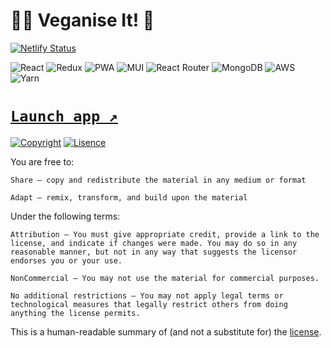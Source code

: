 # 🧑‍🍳 Veganise It! 🌱

[![Netlify Status](https://img.shields.io/netlify/1f72332d-e954-47c0-a4fd-6f8929ea668c?style=for-the-badge&logo=netlify&logoColor=#00C7B7)](https://app.netlify.com/sites/veganise-it/deploys)

![React](https://img.shields.io/badge/react-%2320232a.svg?style=for-the-badge&logo=react&logoColor=%2361DAFB) ![Redux](https://img.shields.io/badge/redux-%23593d88.svg?style=for-the-badge&logo=redux&logoColor=white) ![PWA](https://img.shields.io/badge/PWA-yellow?style=for-the-badge&logo=pwa) ![MUI](https://img.shields.io/badge/MUI-%230081CB.svg?style=for-the-badge&logo=mui&logoColor=white) ![React Router](https://img.shields.io/badge/React_Router-CA4245?style=for-the-badge&logo=react-router&logoColor=white) ![MongoDB](https://img.shields.io/badge/MongoDB-%234ea94b.svg?style=for-the-badge&logo=mongodb&logoColor=white) ![AWS](https://img.shields.io/badge/AWS-%23FF9900.svg?style=for-the-badge&logo=amazon-aws&logoColor=white) ![Yarn](https://img.shields.io/badge/yarn-%232C8EBB.svg?style=for-the-badge&logo=yarn&logoColor=white)

# [`Launch app ↗️`](https://veganise.it)

[![Copyright](https://img.shields.io/badge/copyright-benmneb-important?style=for-the-badge)](https://github.com/benmneb) [![Lisence](https://img.shields.io/badge/license-CC%20BY--NC%204.0-informational?style=for-the-badge)](http://creativecommons.org/licenses/by-nc/4.0/)

You are free to:

    Share — copy and redistribute the material in any medium or format

    Adapt — remix, transform, and build upon the material

Under the following terms:

    Attribution — You must give appropriate credit, provide a link to the license, and indicate if changes were made. You may do so in any reasonable manner, but not in any way that suggests the licensor endorses you or your use.

    NonCommercial — You may not use the material for commercial purposes.

    No additional restrictions — You may not apply legal terms or technological measures that legally restrict others from doing anything the license permits.

This is a human-readable summary of (and not a substitute for) the [license](https://creativecommons.org/licenses/by-nc/4.0/legalcode).
